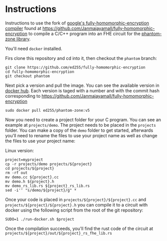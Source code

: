 # Instructions

Instructions to use the fork of [google's fully-homomorphic-encryption
compiler](https://github.com/google/fully-homomorphic-encryption) found at
https://github.com/Janmajayamall/fully-homomorphic-encryption to compile a
C/C++ program into an FHE circuit for the [phantom-zone
library](https://github.com/gausslabs/phantom-zone).

You'll need `docker` installed.

Firs clone this repository and cd into it, then checkout the `phantom` branch:
```
git clone https://github.com/ed255/fully-homomorphic-encryption
cd fully-homomorphic-encryption
git checkout phantom
```

Next pick a version and pull the image.  You can see the available version in
[docker
hub](https://hub.docker.com/repository/docker/ed255/phantom-zone/general).  Each version is taged with a number and with the commit hash corresponding to https://github.com/Janmajayamall/fully-homomorphic-encryption

```
sudo docker pull ed255/phantom-zone:v5
```

Now you need to create a project folder for your C program.  You can see an
example at `projects/demo`.  The project needs to be placed in the `projects`
folder.  You can make a copy of the `demo` folder to get started, afterwards
you'll need to rename the files to use your project name as well as change the
files to use your project name:

Linux version:
```
project=myproject
cp -r projects/demo projects/${project}
cd projects/${project}
rm -rf out
mv demo.cc ${project}.cc
mv demo.h ${project}.h
mv demo_rs_lib.rs ${project}_rs_lib.rs
sed -i'' "s/demo/${project}/g" *
```

Once your code is placed in `projects/${project}/${project}.cc` and
`projects/${project}/${project}.h` you can compile it to a circuit with docker
using the following script from the root of the git repository:
```
SUDO=1 ./run-docker.sh $project
```

Once the compilation succeeds, you'll find the rust code of the circuit at `projects/${project}/out/${project}_rs_fhe_lib.rs`


